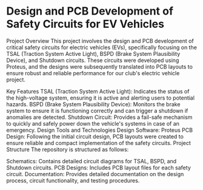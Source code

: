 <h1>Design and PCB Development of Safety Circuits for EV Vehicles</h1>
Project Overview
This project involves the design and PCB development of critical safety circuits for electric vehicles (EVs), specifically focusing on the TSAL (Traction System Active Light), BSPD (Brake System Plausibility Device), and Shutdown circuits. These circuits were developed using Proteus, and the designs were subsequently translated into PCB layouts to ensure robust and reliable performance for our club's electric vehicle project.

Key Features
TSAL (Traction System Active Light): Indicates the status of the high-voltage system, ensuring it is active and alerting users to potential hazards.
BSPD (Brake System Plausibility Device): Monitors the brake system to ensure it is functioning correctly and can trigger a shutdown if anomalies are detected.
Shutdown Circuit: Provides a fail-safe mechanism to quickly and safely power down the vehicle's systems in case of an emergency.
Design Tools and Technologies
Design Software: Proteus
PCB Design: Following the initial circuit design, PCB layouts were created to ensure reliable and compact implementation of the safety circuits.
Project Structure
The repository is structured as follows:

Schematics: Contains detailed circuit diagrams for TSAL, BSPD, and Shutdown circuits.
PCB Designs: Includes PCB layout files for each safety circuit.
Documentation: Provides detailed documentation on the design process, circuit functionality, and testing procedures.

